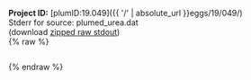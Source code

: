 **Project ID:** [plumID:19.049]({{ '/' | absolute_url }}eggs/19/049/)  
Stderr for source:  plumed_urea.dat   
(download [zipped raw stdout](plumed_urea.dat.plumed_master.stdout.txt.zip))  
{% raw %}
<pre>
</pre>
{% endraw %}
